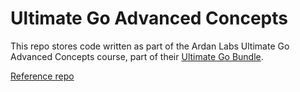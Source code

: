 # Ultimate Go Advanced Concepts

This repo stores code written as part of the Ardan Labs Ultimate Go Advanced Concepts course, part of their [Ultimate Go Bundle](https://www.ardanlabs.com/training/individual-on-demand/ultimate-go-bundle/).

[Reference repo](https://github.com/ardanlabs/gotraining)
